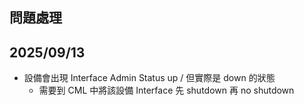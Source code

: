 ## 問題處理

## 2025/09/13

- 設備會出現 Interface Admin Status up / 但實際是 down 的狀態
  - 需要到 CML 中將該設備 Interface 先 shutdown 再 no shutdown
  









